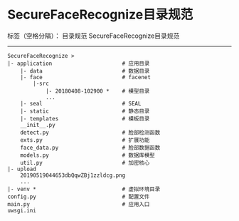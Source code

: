 ﻿# SecureFaceRecognize目录规范

标签（空格分隔）： 目录规范 SecureFaceRecognize目录规范

---

    SecureFaceRecognize >
    |- application                      # 应用目录
        |- data                         # 数据目录
        |- face                         # facenet
            |-src
                |- 20180408-102900 *    # 模型目录
                ...
        |- seal                         # SEAL
        |- static                       # 静态目录
        |- templates                    # 模板目录
        __init__.py
        detect.py                       # 脸部检测函数
        exts.py                         # 扩展功能
        face_data.py                    # 脸部数据函数
        models.py                       # 数据库模型
        util.py                         # 加密核心
    |- upload
        20190519044653dbQqwZBj1zzldcg.png
        ...
    |- venv *                           # 虚拟环境目录
    config.py                           # 配置文件
    main.py                             # 应用入口
    uwsgi.ini
